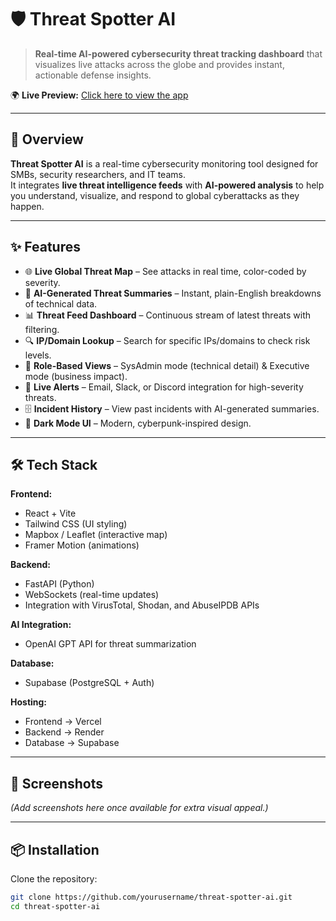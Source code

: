 # 🛡️ Threat Spotter AI

> **Real-time AI-powered cybersecurity threat tracking dashboard** that visualizes live attacks across the globe and provides instant, actionable defense insights.

🌍 **Live Preview:** [Click here to view the app](https://preview--threat-spotter-ai.lovable.app/)

---

## 🚀 Overview

**Threat Spotter AI** is a real-time cybersecurity monitoring tool designed for SMBs, security researchers, and IT teams.  
It integrates **live threat intelligence feeds** with **AI-powered analysis** to help you understand, visualize, and respond to global cyberattacks as they happen.

---

## ✨ Features

- 🌐 **Live Global Threat Map** – See attacks in real time, color-coded by severity.
- 🤖 **AI-Generated Threat Summaries** – Instant, plain-English breakdowns of technical data.
- 📊 **Threat Feed Dashboard** – Continuous stream of latest threats with filtering.
- 🔍 **IP/Domain Lookup** – Search for specific IPs/domains to check risk levels.
- 📌 **Role-Based Views** – SysAdmin mode (technical detail) & Executive mode (business impact).
- 🔔 **Live Alerts** – Email, Slack, or Discord integration for high-severity threats.
- 🗄 **Incident History** – View past incidents with AI-generated summaries.
- 🖤 **Dark Mode UI** – Modern, cyberpunk-inspired design.

---

## 🛠️ Tech Stack

**Frontend:**  
- React + Vite  
- Tailwind CSS (UI styling)  
- Mapbox / Leaflet (interactive map)  
- Framer Motion (animations)  

**Backend:**  
- FastAPI (Python)  
- WebSockets (real-time updates)  
- Integration with VirusTotal, Shodan, and AbuseIPDB APIs  

**AI Integration:**  
- OpenAI GPT API for threat summarization  

**Database:**  
- Supabase (PostgreSQL + Auth)  

**Hosting:**  
- Frontend → Vercel  
- Backend → Render  
- Database → Supabase  

---

## 📸 Screenshots

*(Add screenshots here once available for extra visual appeal.)*

---

## 📦 Installation

Clone the repository:

```bash
git clone https://github.com/yourusername/threat-spotter-ai.git
cd threat-spotter-ai

